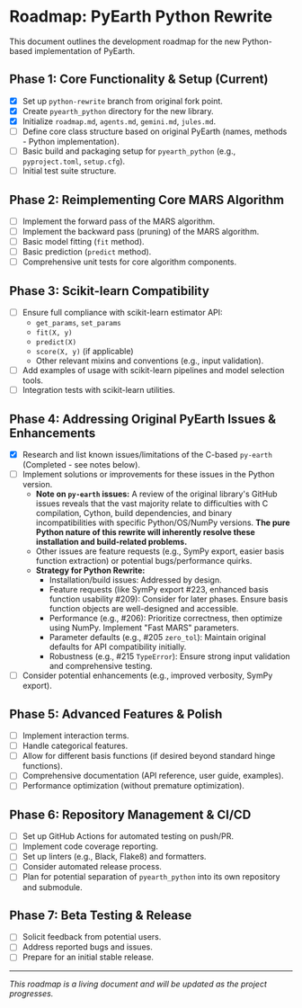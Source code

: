 # Roadmap: PyEarth Python Rewrite

This document outlines the development roadmap for the new Python-based implementation of PyEarth.

## Phase 1: Core Functionality & Setup (Current)

*   [x] Set up `python-rewrite` branch from original fork point.
*   [x] Create `pyearth_python` directory for the new library.
*   [x] Initialize `roadmap.md`, `agents.md`, `gemini.md`, `jules.md`.
*   [ ] Define core class structure based on original PyEarth (names, methods - Python implementation).
*   [ ] Basic build and packaging setup for `pyearth_python` (e.g., `pyproject.toml`, `setup.cfg`).
*   [ ] Initial test suite structure.

## Phase 2: Reimplementing Core MARS Algorithm

*   [ ] Implement the forward pass of the MARS algorithm.
*   [ ] Implement the backward pass (pruning) of the MARS algorithm.
*   [ ] Basic model fitting (`fit` method).
*   [ ] Basic prediction (`predict` method).
*   [ ] Comprehensive unit tests for core algorithm components.

## Phase 3: Scikit-learn Compatibility

*   [ ] Ensure full compliance with scikit-learn estimator API:
    *   `get_params`, `set_params`
    *   `fit(X, y)`
    *   `predict(X)`
    *   `score(X, y)` (if applicable)
    *   Other relevant mixins and conventions (e.g., input validation).
*   [ ] Add examples of usage with scikit-learn pipelines and model selection tools.
*   [ ] Integration tests with scikit-learn utilities.

## Phase 4: Addressing Original PyEarth Issues & Enhancements

*   [x] Research and list known issues/limitations of the C-based `py-earth` (Completed - see notes below).
*   [ ] Implement solutions or improvements for these issues in the Python version.
    *   **Note on `py-earth` issues:** A review of the original library's GitHub issues reveals that the vast majority relate to difficulties with C compilation, Cython, build dependencies, and binary incompatibilities with specific Python/OS/NumPy versions. **The pure Python nature of this rewrite will inherently resolve these installation and build-related problems.**
    *   Other issues are feature requests (e.g., SymPy export, easier basis function extraction) or potential bugs/performance quirks.
    *   **Strategy for Python Rewrite:**
        *   Installation/build issues: Addressed by design.
        *   Feature requests (like SymPy export #223, enhanced basis function usability #209): Consider for later phases. Ensure basis function objects are well-designed and accessible.
        *   Performance (e.g., #206): Prioritize correctness, then optimize using NumPy. Implement "Fast MARS" parameters.
        *   Parameter defaults (e.g., #205 `zero_tol`): Maintain original defaults for API compatibility initially.
        *   Robustness (e.g., #215 `TypeError`): Ensure strong input validation and comprehensive testing.
*   [ ] Consider potential enhancements (e.g., improved verbosity, SymPy export).

## Phase 5: Advanced Features & Polish

*   [ ] Implement interaction terms.
*   [ ] Handle categorical features.
*   [ ] Allow for different basis functions (if desired beyond standard hinge functions).
*   [ ] Comprehensive documentation (API reference, user guide, examples).
*   [ ] Performance optimization (without premature optimization).

## Phase 6: Repository Management & CI/CD

*   [ ] Set up GitHub Actions for automated testing on push/PR.
*   [ ] Implement code coverage reporting.
*   [ ] Set up linters (e.g., Black, Flake8) and formatters.
*   [ ] Consider automated release process.
*   [ ] Plan for potential separation of `pyearth_python` into its own repository and submodule.

## Phase 7: Beta Testing & Release

*   [ ] Solicit feedback from potential users.
*   [ ] Address reported bugs and issues.
*   [ ] Prepare for an initial stable release.

---
*This roadmap is a living document and will be updated as the project progresses.*
